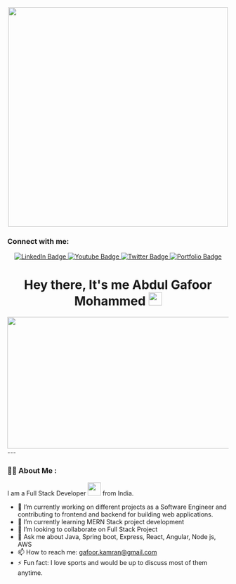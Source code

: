 
<div id="header" align="center">
  <img src="https://media.giphy.com/media/SWoSkN6DxTszqIKEqv/giphy.gif" width="500"/>
</div>
<h3>Connect with me:</h3>
<div id="badges" align="center">
  <a href="https://linkedin.com/in/m-abdul-gafoor">
    <img src="https://img.shields.io/badge/LinkedIn-blue?style=for-the-badge&logo=linkedin&logoColor=white" alt="LinkedIn Badge"/>
  </a>
  <a href="https://www.youtube.com/channel/UCGfb06F8Q6achQCTLR47Qsg">
    <img src="https://img.shields.io/badge/YouTube-red?style=for-the-badge&logo=youtube&logoColor=white" alt="Youtube Badge"/>
  </a>
  <a href="https://twitter.com/GafoorKamran">
    <img src="https://img.shields.io/badge/Twitter-blue?style=for-the-badge&logo=twitter&logoColor=white" alt="Twitter Badge"/>
  </a>
  <a href="https://bold.pro/my/abdulgafoor-mohammed/265">
    <img src="https://img.shields.io/badge/Portfolio-red?style=for-the-badge&logo=portfolio&logoColor=white" alt="Portfolio Badge"/>
  </a>
</div>
<div id="badges" align="center">
  <img src="https://komarev.com/ghpvc/?username=kamran-gafoor&style=flat-square&color=blue" alt=""/>
  </div>
  <h1 align="center">
  Hey there, It's me Abdul Gafoor Mohammed
  <img src="https://media.giphy.com/media/hvRJCLFzcasrR4ia7z/giphy.gif" width="30px"/>
</h1>
<div align="center">
  <img src="https://media.giphy.com/media/3oKIPEqDGUULpEU0aQ/giphy.gif" width="600" height="300"/>
</div>
---

### :woman_technologist: About Me :

I am a Full Stack Developer <img src="https://media.giphy.com/media/WUlplcMpOCEmTGBtBW/giphy.gif" width="30"> from India.

- 🔭 I’m currently working on different projects as a Software Engineer and contributing to frontend and backend for building web applications.
- 🌱 I’m currently learning MERN Stack project development
- 👯 I’m looking to collaborate on Full Stack Project
- 💬 Ask me about Java, Spring boot, Express, React, Angular, Node js, AWS
- 📫 How to reach me: gafoor.kamran@gmail.com
- ⚡ Fun fact: I love sports and would be up to discuss most of them anytime.

